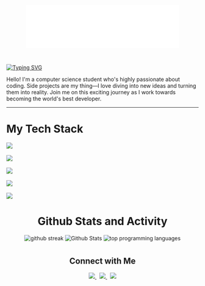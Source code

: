 <div>
  <p align="center">
    <a href="https://github.com/araf821">
      <img width="400px" src="images/name.svg" alt="github user's name"
    /></a>
  </p>

#

  <p>
    <a href="https://readme-typing-svg.demolab.com"
      ><img
        src="https://readme-typing-svg.demolab.com?font=Ubuntu&weight=700&size=28&width=800&duration=555&pause=1111&color=eee&width=435&lines=Lifelong+Learner;Aspiring+Software+Engineer;Aspiring UX/UI Designer"
        alt="Typing SVG"
    /></a>
  </p>

  <p style="padding-top:-10px;">
    Hello! I'm a computer science student who's highly passionate about coding.
    Side projects are my thing—I love diving into new ideas and turning them
    into reality. Join me on this exciting journey as I work towards becoming
    the world's best developer.
  </p>

  ---

  <h1 >My Tech Stack</h1>
  <div>
    <!------------ Languages ----------------->
    <p >
      <a href="https://skillicons.dev">
        <img src="https://skillicons.dev/icons?i=js,ts,nodejs,python,java,html" />
      </a>
    </p>
    <!---------------------- Frameworks ---------------------->
    <p >
      <a href="https://skillicons.dev">
        <img src="https://skillicons.dev/icons?i=react,nextjs,express,flask,selenium,jenkins" />
      </a>
    </p>
    <!-------------------- Styling -------------------------->
    <p >
      <a href="https://skillicons.dev">
        <img src="https://skillicons.dev/icons?i=css,tailwind,materialui,styledcomponents" />
      </a>
    </p>
    <!---------------------- Database & Deployment ---------------------->
    <p >
      <a href="https://skillicons.dev">
        <img src="https://skillicons.dev/icons?i=mongodb,postgres,prisma,planetscale,vercel,netlify,heroku" />
      </a>
    </p>
    <!---------------------- Development Tools ---------------------->
    <p >
      <a href="https://skillicons.dev">
        <img src="https://skillicons.dev/icons?i=linux,vscode,figma,androidstudio,idea,unreal" />
      </a>
    </p>
  </div>

#

  <h1 align="center">Github Stats and Activity</h1>
  <div align="center">
    <img
      title="🔥 Get streak stats for your profile at git.io/streak-stats"
      alt="github streak"
      src="https://streak-stats.demolab.com/?user=araf821&theme=monokai-metallian&hide_border=true"
    />
    <img
      alt="Github Stats"
      src="https://denvercoder1-github-readme-stats.vercel.app/api/?username=araf821&show_icons=true&include_all_commits=true&count_private=true&theme=great-gatsby&hide_border=true&bg_color=1F222E&title_color=F85D7F&icon_color=F8D866"
    />
    <img
      alt="top programming languages"
      src="https://denvercoder1-github-readme-stats.vercel.app/api/top-langs/?username=araf821&langs_count=8&layout=compact&theme=react&hide_border=true&bg_color=1F222E&title_color=F85D7F&icon_color=F8D866&hide=Jupyter%20Notebook,Roff"
    />
  </div>

#

  <!-- Socials -->
  <h2 align="center">Connect with Me</h2>
  <p align="center">
    <a href="https://linkedin.com/in/araf821">
      <img src="https://skillicons.dev/icons?i=linkedin"/>
    </a>&nbsp;
    <a href="https://github.com/araf821">
      <img src="https://skillicons.dev/icons?i=github"/>
    </a>&nbsp;
    <a href="https://www.instagram.com/triple._.a/">
      <img src="https://skillicons.dev/icons?i=instagram"/>
    </a>
  </p>
</div>
